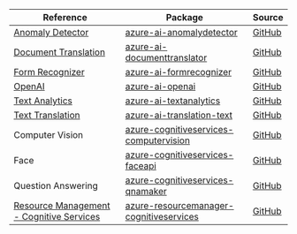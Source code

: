 | Reference | Package | Source |
|---|---|---|
|[Anomaly Detector](ai-anomalydetector-readme.md)|[azure-ai-anomalydetector](https://repo1.maven.org/maven2/com/azure/azure-ai-anomalydetector)|[GitHub](https://github.com/Azure/azure-sdk-for-java/blob/main/sdk/anomalydetector/azure-ai-anomalydetector)|
|[Document Translation](ai-documenttranslator-readme.md)|[azure-ai-documenttranslator](https://repo1.maven.org/maven2/com/azure/azure-ai-documenttranslator)|[GitHub](https://github.com/Azure/azure-sdk-for-java/blob/main/sdk/translation/azure-ai-documenttranslator)|
|[Form Recognizer](ai-formrecognizer-readme.md)|[azure-ai-formrecognizer](https://repo1.maven.org/maven2/com/azure/azure-ai-formrecognizer)|[GitHub](https://github.com/Azure/azure-sdk-for-java/blob/main/sdk/formrecognizer/azure-ai-formrecognizer)|
|[OpenAI](ai-openai-readme.md)|[azure-ai-openai](https://repo1.maven.org/maven2/com/azure/azure-ai-openai)|[GitHub](https://github.com/Azure/azure-sdk-for-java/blob/main/sdk/openai/azure-ai-openai)|
|[Text Analytics](ai-textanalytics-readme.md)|[azure-ai-textanalytics](https://repo1.maven.org/maven2/com/azure/azure-ai-textanalytics)|[GitHub](https://github.com/Azure/azure-sdk-for-java/blob/main/sdk/textanalytics/azure-ai-textanalytics)|
|[Text Translation](ai-translation-text-readme.md)|[azure-ai-translation-text](https://repo1.maven.org/maven2/com/azure/azure-ai-translation-text)|[GitHub](https://github.com/Azure/azure-sdk-for-java/blob/main/sdk/translation/azure-ai-translation-text)|
|Computer Vision|[azure-cognitiveservices-computervision](https://repo1.maven.org/maven2/com/microsoft/azure/cognitiveservices/azure-cognitiveservices-computervision)|[GitHub](https://github.com/Azure/azure-sdk-for-java)|
|Face|[azure-cognitiveservices-faceapi](https://repo1.maven.org/maven2/com/microsoft/azure/cognitiveservices/azure-cognitiveservices-faceapi)|[GitHub](https://github.com/Azure/azure-sdk-for-java/blob/main/sdk/cognitiveservices/ms-azure-cs-faceapi)|
|Question Answering|[azure-cognitiveservices-qnamaker](https://repo1.maven.org/maven2/com/microsoft/azure/cognitiveservices/azure-cognitiveservices-qnamaker)|[GitHub](https://github.com/Azure/azure-sdk-for-java)|
|[Resource Management - Cognitive Services](resourcemanager-cognitiveservices-readme.md)|[azure-resourcemanager-cognitiveservices](https://repo1.maven.org/maven2/com/azure/resourcemanager/azure-resourcemanager-cognitiveservices)|[GitHub](https://github.com/Azure/azure-sdk-for-java/blob/main/sdk/cognitiveservices/azure-resourcemanager-cognitiveservices)|
